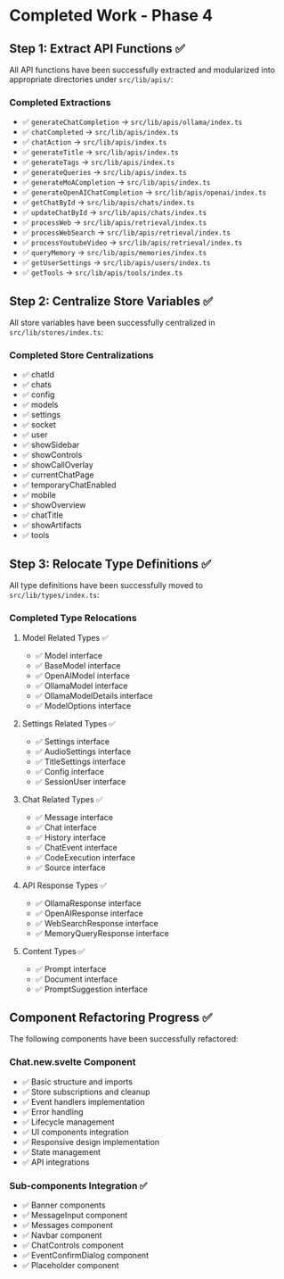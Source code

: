 # Completed Work - Phase 4

## Step 1: Extract API Functions ✅
All API functions have been successfully extracted and modularized into appropriate directories under `src/lib/apis/`:

### Completed Extractions
- ✅ `generateChatCompletion` → `src/lib/apis/ollama/index.ts`
- ✅ `chatCompleted` → `src/lib/apis/index.ts`
- ✅ `chatAction` → `src/lib/apis/index.ts`
- ✅ `generateTitle` → `src/lib/apis/index.ts`
- ✅ `generateTags` → `src/lib/apis/index.ts`
- ✅ `generateQueries` → `src/lib/apis/index.ts`
- ✅ `generateMoACompletion` → `src/lib/apis/index.ts`
- ✅ `generateOpenAIChatCompletion` → `src/lib/apis/openai/index.ts`
- ✅ `getChatById` → `src/lib/apis/chats/index.ts`
- ✅ `updateChatById` → `src/lib/apis/chats/index.ts`
- ✅ `processWeb` → `src/lib/apis/retrieval/index.ts`
- ✅ `processWebSearch` → `src/lib/apis/retrieval/index.ts`
- ✅ `processYoutubeVideo` → `src/lib/apis/retrieval/index.ts`
- ✅ `queryMemory` → `src/lib/apis/memories/index.ts`
- ✅ `getUserSettings` → `src/lib/apis/users/index.ts`
- ✅ `getTools` → `src/lib/apis/tools/index.ts`

## Step 2: Centralize Store Variables ✅
All store variables have been successfully centralized in `src/lib/stores/index.ts`:

### Completed Store Centralizations
- ✅ chatId
- ✅ chats
- ✅ config
- ✅ models
- ✅ settings
- ✅ socket
- ✅ user
- ✅ showSidebar
- ✅ showControls
- ✅ showCallOverlay
- ✅ currentChatPage
- ✅ temporaryChatEnabled
- ✅ mobile
- ✅ showOverview
- ✅ chatTitle
- ✅ showArtifacts
- ✅ tools

## Step 3: Relocate Type Definitions ✅
All type definitions have been successfully moved to `src/lib/types/index.ts`:

### Completed Type Relocations
1. Model Related Types ✅
   - ✅ Model interface
   - ✅ BaseModel interface
   - ✅ OpenAIModel interface
   - ✅ OllamaModel interface
   - ✅ OllamaModelDetails interface
   - ✅ ModelOptions interface

2. Settings Related Types ✅
   - ✅ Settings interface
   - ✅ AudioSettings interface
   - ✅ TitleSettings interface
   - ✅ Config interface
   - ✅ SessionUser interface

3. Chat Related Types ✅
   - ✅ Message interface
   - ✅ Chat interface
   - ✅ History interface
   - ✅ ChatEvent interface
   - ✅ CodeExecution interface
   - ✅ Source interface

4. API Response Types ✅
   - ✅ OllamaResponse interface
   - ✅ OpenAIResponse interface
   - ✅ WebSearchResponse interface
   - ✅ MemoryQueryResponse interface

5. Content Types ✅
   - ✅ Prompt interface
   - ✅ Document interface
   - ✅ PromptSuggestion interface

## Component Refactoring Progress ✅
The following components have been successfully refactored:

### Chat.new.svelte Component
- ✅ Basic structure and imports
- ✅ Store subscriptions and cleanup
- ✅ Event handlers implementation
- ✅ Error handling
- ✅ Lifecycle management
- ✅ UI components integration
- ✅ Responsive design implementation
- ✅ State management
- ✅ API integrations

### Sub-components Integration ✅
- ✅ Banner components
- ✅ MessageInput component
- ✅ Messages component
- ✅ Navbar component
- ✅ ChatControls component
- ✅ EventConfirmDialog component
- ✅ Placeholder component
